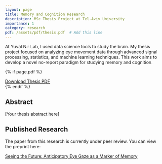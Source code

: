 ```yaml
---
layout: page
title: Memory and Cognition Research
description: MSc Thesis Project at Tel-Aviv University
importance: 1
category: research
pdf: /assets/pdf/thesis.pdf  # Add this line
---
```


At Yuval Nir Lab, I used data science tools to study the brain. My thesis project focused on analyzing eye movement data through advanced signal processing, statistics, and machine learning techniques. This work aims to develop a novel no-report paradigm for studying memory and cognition.

{% if page.pdf %}
<div class="row mt-3">
<div class="col-sm mt-3 mt-md-0">
<a href="{{ page.pdf | prepend: site.baseurl | prepend: site.url }}" target="_blank" class="paper-btn">
<i class="fas fa-file-pdf"></i> Download Thesis PDF
</a>
</div>
</div>
{% endif %}

## Abstract
[Your thesis abstract here]

## Published Research
The paper from this research is currently under peer review. You can view the preprint here:

[Seeing the Future: Anticipatory Eye Gaze as a Marker of Memory](https://www.biorxiv.org/content/10.1101/2024.08.14.607869v1)